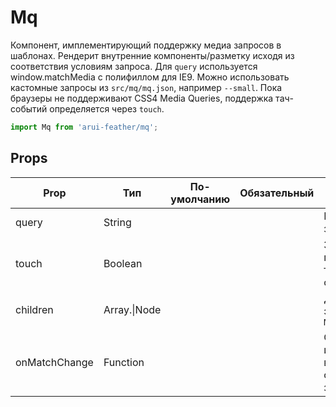 # Mq

Компонент, имплементирующий поддержку медиа запросов в шаблонах.
Рендерит внутренние компоненты/разметку исходя из соответствия условиям запроса.
Для `query` используется window.matchMedia с полифиллом для IE9.
Можно использовать кастомные запросы из `src/mq/mq.json`, например `--small`.
Пока браузеры не поддерживают CSS4 Media Queries, поддержка тач-событий определяется через `touch`.

```javascript
import Mq from 'arui-feather/mq';
```




## Props


| Prop  | Тип  | По-умолчанию | Обязательный | Описание |
| ----- | ---- | ------------ | ------------ |----------|
| query | String |  |  | Медиа запрос |
| touch | Boolean |  |  | Запрос на поддержку тач-событий |
| children | Array.<Node>\|Node |  |  | Дочерние элементы `Mq` |
| onMatchChange | Function |  |  | Обработчик изменений в совпадении запросов |











